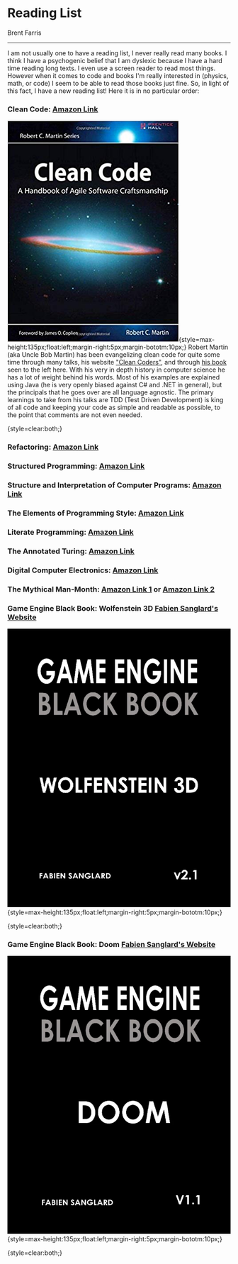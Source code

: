 # Reading List
Brent Farris
___

I am not usually one to have a reading list, I never really read many books. I think I have a psychogenic belief that I am dyslexic because I have a hard time reading long texts. I even use a screen reader to read most things. However when it comes to code and books I'm really interested in (physics, math, or code) I seem to be able to read those books just fine. So, in light of this fact, I have a new reading list! Here it is in no particular order:

### Clean Code: [Amazon Link](https://amzn.to/2LLvJo7)
![clean-code-book-by-robert-martin][1]{style=max-height:135px;float:left;margin-right:5px;margin-bototm:10px;}
Robert Martin (aka Uncle Bob Martin) has been evangelizing clean code for quite some time through many talks, his website ["Clean Coders"](https://cleancoders.com/), and through [his book](https://amzn.to/2LLvJo7) seen to the left here. With his very in depth history in computer science he has a lot of weight behind his words. Most of his examples are explained using Java (he is very openly biased against C# and .NET in general), but the principals that he goes over are all language agnostic. The primary learnings to take from his talks are TDD (Test Driven Development) is king of all code and keeping your code as simple and readable as possible, to the point that comments are not even needed.

{style=clear:both;}

### Refactoring:  [Amazon Link](https://amzn.to/2NFrflv)


### Structured Programming:  [Amazon Link](https://amzn.to/30pM1qV)


### Structure and Interpretation of Computer Programs:  [Amazon Link](https://amzn.to/2Jn7xqo)


### The Elements of Programming Style:  [Amazon Link](https://amzn.to/2Jmm1XF)


### Literate Programming:  [Amazon Link](https://amzn.to/2L8Va3C)


### The Annotated Turing:  [Amazon Link](https://amzn.to/30oCWyx)


### Digital Computer Electronics:  [Amazon Link](https://amzn.to/2xEFGLK)


### The Mythical Man-Month: [Amazon Link 1](https://www.amazon.com/Mythical-Man-Month-Essays-Software-Engineering/dp/0201006502) or [Amazon Link 2](https://www.amazon.com/Mythical-Man-Month-Software-Engineering-Anniversary/dp/0201835959)


### Game Engine Black Book: Wolfenstein 3D [Fabien Sanglard's Website](http://fabiensanglard.net/gebb/index.html)
![game-engine-black-book-wolfenstein-3d-fabien-sanglard][2]{style=max-height:135px;float:left;margin-right:5px;margin-bototm:10px;}

{style=clear:both;}

### Game Engine Black Book: Doom [Fabien Sanglard's Website](http://fabiensanglard.net/gebb/index.html)
![game-engine-black-book-doom-fabien-sanglard][3]{style=max-height:135px;float:left;margin-right:5px;margin-bototm:10px;}

{style=clear:both;}

[1]: https://raw.githubusercontent.com/BrentFarris/Dumblog/master/Dumblog/Content/Images/clean-code-book.jpg
[2]: https://raw.githubusercontent.com/BrentFarris/Dumblog/master/Dumblog/Content/Images/game-engine-black-book-wolfenstein-3d.png
[3]: https://raw.githubusercontent.com/BrentFarris/Dumblog/master/Dumblog/Content/Images/game-engine-black-book-doom.png